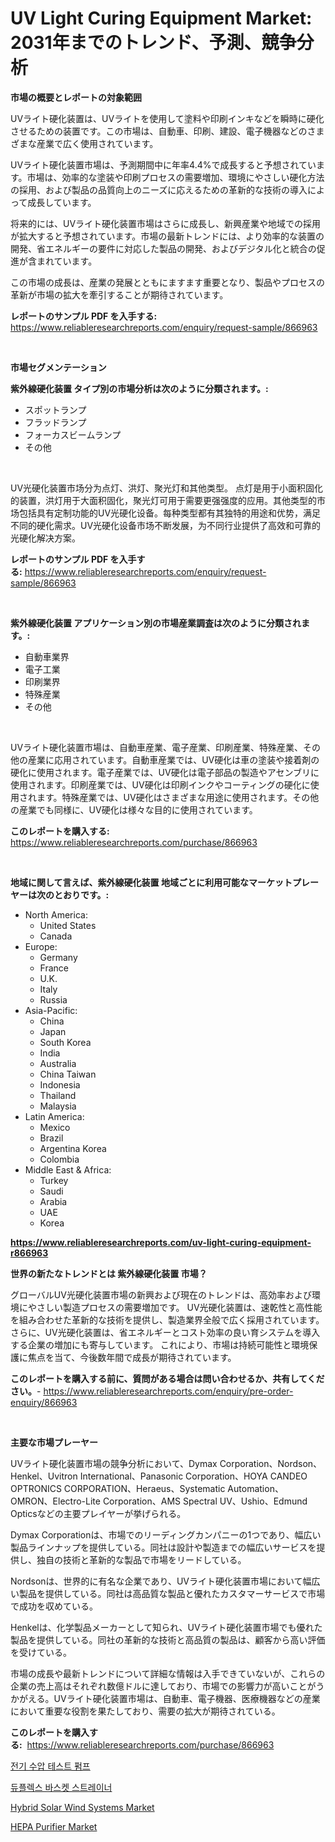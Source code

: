 <p><h1>UV Light Curing Equipment Market: 2031年までのトレンド、予測、競争分析</h1></p><p><strong>市場の概要とレポートの対象範囲</strong></p>
<p><p>UVライト硬化装置は、UVライトを使用して塗料や印刷インキなどを瞬時に硬化させるための装置です。この市場は、自動車、印刷、建設、電子機器などのさまざまな産業で広く使用されています。</p><p>UVライト硬化装置市場は、予測期間中に年率4.4%で成長すると予想されています。市場は、効率的な塗装や印刷プロセスの需要増加、環境にやさしい硬化方法の採用、および製品の品質向上のニーズに応えるための革新的な技術の導入によって成長しています。</p><p>将来的には、UVライト硬化装置市場はさらに成長し、新興産業や地域での採用が拡大すると予想されています。市場の最新トレンドには、より効率的な装置の開発、省エネルギーの要件に対応した製品の開発、およびデジタル化と統合の促進が含まれています。</p><p>この市場の成長は、産業の発展とともにますます重要となり、製品やプロセスの革新が市場の拡大を牽引することが期待されています。</p></p>
<p><strong>レポートのサンプル PDF を入手する:</strong> <a href="https://www.reliableresearchreports.com/enquiry/request-sample/866963">https://www.reliableresearchreports.com/enquiry/request-sample/866963</a></p>
<p>&nbsp;</p>
<p><strong>市場セグメンテーション</strong></p>
<p><strong>紫外線硬化装置 タイプ別の市場分析は次のように分類されます。:</strong></p>
<p><ul><li>スポットランプ</li><li>フラッドランプ</li><li>フォーカスビームランプ</li><li>その他</li></ul></p>
<p>&nbsp;</p>
<p><p>UV光硬化装置市场分为点灯、洪灯、聚光灯和其他类型。 点灯是用于小面积固化的装置，洪灯用于大面积固化，聚光灯可用于需要更强强度的应用。其他类型的市场包括具有定制功能的UV光硬化设备。每种类型都有其独特的用途和优势，满足不同的硬化需求。UV光硬化设备市场不断发展，为不同行业提供了高效和可靠的光硬化解决方案。</p></p>
<p><strong>レポートのサンプル PDF を入手する:</strong>&nbsp;<a href="https://www.reliableresearchreports.com/enquiry/request-sample/866963">https://www.reliableresearchreports.com/enquiry/request-sample/866963</a></p>
<p>&nbsp;</p>
<p><strong> 紫外線硬化装置 アプリケーション別の市場産業調査は次のように分類されます。:</strong></p>
<p><ul><li>自動車業界</li><li>電子工業</li><li>印刷業界</li><li>特殊産業</li><li>その他</li></ul></p>
<p>&nbsp;</p>
<p><p>UVライト硬化装置市場は、自動車産業、電子産業、印刷産業、特殊産業、その他の産業に応用されています。自動車産業では、UV硬化は車の塗装や接着剤の硬化に使用されます。電子産業では、UV硬化は電子部品の製造やアセンブリに使用されます。印刷産業では、UV硬化は印刷インクやコーティングの硬化に使用されます。特殊産業では、UV硬化はさまざまな用途に使用されます。その他の産業でも同様に、UV硬化は様々な目的に使用されています。</p></p>
<p><strong>このレポートを購入する:</strong>&nbsp; <a href="https://www.reliableresearchreports.com/purchase/866963">https://www.reliableresearchreports.com/purchase/866963</a></p>
<p>&nbsp;</p>
<p><strong>地域に関して言えば、紫外線硬化装置 地域ごとに利用可能なマーケットプレーヤーは次のとおりです。:</strong></p>
<p><ul>
    <li>
        North America:
        <ul>
            <li>United States</li>
            <li>Canada</li>
        </ul>
    </li>
    <li>
        Europe:
        <ul>
            <li>Germany</li>
            <li>France</li>
            <li>U.K.</li>
            <li>Italy</li>
            <li>Russia</li>
        </ul>
    </li>
    <li>
        Asia-Pacific:
        <ul>
            <li>China</li>
            <li>Japan</li>
            <li>South Korea</li>
            <li>India</li>
            <li>Australia</li>
            <li>China Taiwan</li>
            <li>Indonesia</li>
            <li>Thailand</li>
            <li>Malaysia</li>
        </ul>
    </li>
    <li>
        Latin America:
        <ul>
            <li>Mexico</li>
            <li>Brazil</li>
            <li>Argentina Korea</li>
            <li>Colombia</li>
        </ul>
    </li>
    <li>
        Middle East & Africa:
        <ul>
            <li>Turkey</li>
            <li>Saudi</li>
            <li>Arabia</li>
            <li>UAE</li>
            <li>Korea</li>
        </ul>
    </li>
    </ul></p>
<p><strong><a href="https://www.reliableresearchreports.com/uv-light-curing-equipment-r866963">https://www.reliableresearchreports.com/uv-light-curing-equipment-r866963</a></strong>&nbsp;</p>
<p><strong>世界の新たなトレンドとは 紫外線硬化装置 市場？</strong></p>
<p><p>グローバルUV光硬化装置市場の新興および現在のトレンドは、高効率および環境にやさしい製造プロセスの需要増加です。 UV光硬化装置は、速乾性と高性能を組み合わせた革新的な技術を提供し、製造業界全般で広く採用されています。 さらに、UV光硬化装置は、省エネルギーとコスト効率の良い育システムを導入する企業の増加にも寄与しています。 これにより、市場は持続可能性と環境保護に焦点を当て、今後数年間で成長が期待されています。</p></p>
<p><strong>このレポートを購入する前に、質問がある場合は問い合わせるか、共有してください。</strong>- <a href="https://www.reliableresearchreports.com/enquiry/pre-order-enquiry/866963">https://www.reliableresearchreports.com/enquiry/pre-order-enquiry/866963</a></p>
<p>&nbsp;</p>
<p><strong>主要な市場プレーヤー</strong></p>
<p><p>UVライト硬化装置市場の競争分析において、Dymax Corporation、Nordson、Henkel、Uvitron International、Panasonic Corporation、HOYA CANDEO OPTRONICS CORPORATION、Heraeus、Systematic Automation、OMRON、Electro-Lite Corporation、AMS Spectral UV、Ushio、Edmund Opticsなどの主要プレイヤーが挙げられる。</p><p>Dymax Corporationは、市場でのリーディングカンパニーの1つであり、幅広い製品ラインナップを提供している。同社は設計や製造までの幅広いサービスを提供し、独自の技術と革新的な製品で市場をリードしている。</p><p>Nordsonは、世界的に有名な企業であり、UVライト硬化装置市場において幅広い製品を提供している。同社は高品質な製品と優れたカスタマーサービスで市場で成功を収めている。</p><p>Henkelは、化学製品メーカーとして知られ、UVライト硬化装置市場でも優れた製品を提供している。同社の革新的な技術と高品質の製品は、顧客から高い評価を受けている。</p><p>市場の成長や最新トレンドについて詳細な情報は入手できていないが、これらの企業の売上高はそれぞれ数億ドルに達しており、市場での影響力が高いことがうかがえる。UVライト硬化装置市場は、自動車、電子機器、医療機器などの産業において重要な役割を果たしており、需要の拡大が期待されている。</p></p>
<p><strong>このレポートを購入する:</strong>&nbsp;&nbsp;<a href="https://www.reliableresearchreports.com/purchase/866963">https://www.reliableresearchreports.com/purchase/866963</a></p>
<p><p><a href="https://github.com/JeromeRtyau89966/Market-Research-Report-List-1/blob/main/831062930912.md">전기 수압 테스트 펌프</a></p><p><a href="https://github.com/TimmyMann6767/Market-Research-Report-List-1/blob/main/248930630911.md">듀플렉스 바스켓 스트레이너</a></p><p><a href="https://github.com/jhcraigie/Market-Research-Report-List-3/blob/main/hybrid-solar-wind-systems-market.md">Hybrid Solar Wind Systems Market</a></p><p><a href="https://github.com/sonuprakash1/Market-Research-Report-List-2/blob/main/hepa-purifier-market.md">HEPA Purifier Market</a></p></p>